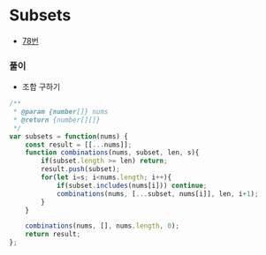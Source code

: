 # Subsets
 - [78번](https://leetcode.com/problems/subsets/)


### 풀이
  - 조합 구하기

  ```javascript
  /**
   * @param {number[]} nums
   * @return {number[][]}
   */
  var subsets = function(nums) {
      const result = [[...nums]];
      function combinations(nums, subset, len, s){
          if(subset.length >= len) return;
          result.push(subset);
          for(let i=s; i<nums.length; i++){
              if(subset.includes(nums[i])) continue;
              combinations(nums, [...subset, nums[i]], len, i+1);
          }
      }

      combinations(nums, [], nums.length, 0);
      return result;
  };
  ```